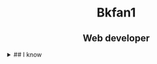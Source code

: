 <h1 align="center">Bkfan1</h1>
<h2 align="center" >Web developer</h2>

<details >
    <summary>## I know</summary>
    <div style="display: flex; justify-content: space-center; align-items: center;">
        <img width="100px" height="100px" src="https://lh3.googleusercontent.com/proxy/Lit7wlZ4KCxlAAfU1gfeR5sRTTXhjD-nPY0yooMOKXaaclsRwpZgH-aQLNbeaw-T1fI-uR2j3X9CIZ98GaHvys3z3-df_2wb4xiDF2JuqO3kzeYWH2ch3SDPXtAyeXoK2Otmmzttkh1XhQyya6iohqVww7bXLq_GrwGnWI0bsc905idnpH4" alt="HTML5">
        <img width="100px" height="100px" src="https://kariselovuo.pro/ksprov1/wp-content/uploads/2018/02/css-logo.png" alt="CSS3">
        <img width="100px" height="100px" src="https://www.mozillaphilippines.org/wp-content/uploads/2016/06/javascript-logo.jpg" alt="JavaScript">
        <img width="100px" height="100px" src="https://www.ondho.com/wp-content/uploads/2015/04/thumbnail-sass.png" alt="SASS">
        <img width="100px" height="100px" src="https://res.cloudinary.com/practicaldev/image/fetch/s--Rr7K5gOm--/c_limit%2Cf_auto%2Cfl_progressive%2Cq_auto%2Cw_880/https://dbalas.gallerycdn.vsassets.io/extensions/dbalas/vscode-html2pug/0.0.2/1532242577062/Microsoft.VisualStudio.Services.Icons.Default" alt="Pug HTML">
        <img width="100px" height="100px" src="https://bashlogo.com/img/symbol/png/monochrome_light.png" alt="Bash/Shell Scripting">
        <img width="100px" height="100px" src="https://upload.wikimedia.org/wikipedia/commons/thumb/c/c3/Python-logo-notext.svg/1200px-Python-logo-notext.svg.png" alt="Python">
        <img width="100px" height="100px" src="https://anterior.tectimes.net/wp-content/uploads/2017/08/Azure-SQL-Database-generic_COLOR.png" alt="SQL Language">
    </div>

</details>

